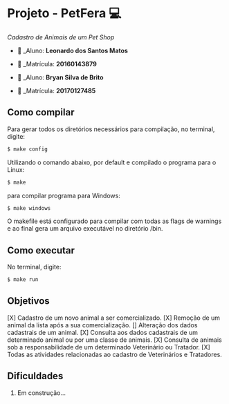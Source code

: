 # Projeto - PetFera  :computer:
*Cadastro de Animais de um Pet Shop*

* :bust_in_silhouette: _Aluno: **Leonardo dos Santos Matos**
* :pencil:  _Matrícula: **20160143879**

* :bust_in_silhouette: _Aluno: **Bryan Silva de Brito**
* :pencil:  _Matrícula: **20170127485**
 
## Como compilar
Para gerar todos os diretórios necessários para compilação, no terminal, digite: 
```bash
$ make config
```
Utilizando o comando abaixo, por default e compilado o programa para o Linux:
```bash
$ make
```
para compilar programa para Windows:
```bash
$ make windows
```
O makefile está configurado para compilar com todas as flags de warnings e ao final gera um arquivo 
executável no diretório /bin.

## Como executar
No terminal, digite:
```bash
$ make run
```
## Objetivos

[X] Cadastro de um novo animal a ser comercializado.
[X] Remoção de um animal da lista após a sua comercialização.
[] Alteração dos dados cadastrais de um animal.
[X] Consulta aos dados cadastrais de um determinado animal ou por uma classe de animais.
[X] Consulta de animais sob a responsabilidade de um determinado Veterinário ou Tratador.
[X] Todas as atividades relacionadas ao cadastro de Veterinários e Tratadores.

## Dificuldades
1. Em construção...
